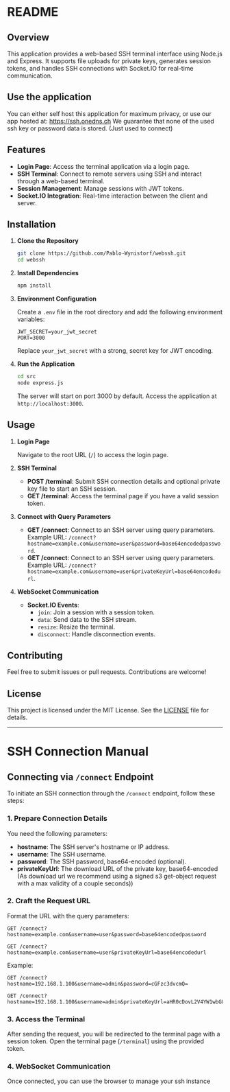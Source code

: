 # README

## Overview

This application provides a web-based SSH terminal interface using Node.js and Express. It supports file uploads for private keys, generates session tokens, and handles SSH connections with Socket.IO for real-time communication.

## Use the application

You can either self host this application for maximum privacy, or use our app hosted at: https://ssh.onedns.ch
We guarantee that none of the used ssh key or password data is stored. (Just used to connect)

## Features

- **Login Page**: Access the terminal application via a login page.
- **SSH Terminal**: Connect to remote servers using SSH and interact through a web-based terminal.
- **Session Management**: Manage sessions with JWT tokens.
- **Socket.IO Integration**: Real-time interaction between the client and server.

## Installation

1. **Clone the Repository**

   ```bash
   git clone https://github.com/Pablo-Wynistorf/webssh.git
   cd webssh
   ```

2. **Install Dependencies**

   ```bash
   npm install
   ```

3. **Environment Configuration**

   Create a `.env` file in the root directory and add the following environment variables:

   ```env
   JWT_SECRET=your_jwt_secret
   PORT=3000
   ```

   Replace `your_jwt_secret` with a strong, secret key for JWT encoding.

4. **Run the Application**

   ```bash
   cd src
   node express.js
   ```

   The server will start on port 3000 by default. Access the application at `http://localhost:3000`.

## Usage

1. **Login Page**

   Navigate to the root URL (`/`) to access the login page.

2. **SSH Terminal**

   - **POST /terminal**: Submit SSH connection details and optional private key file to start an SSH session.
   - **GET /terminal**: Access the terminal page if you have a valid session token.

3. **Connect with Query Parameters**

   - **GET /connect**: Connect to an SSH server using query parameters. Example URL: `/connect?hostname=example.com&username=user&password=base64encodedpassword`.
   - **GET /connect**: Connect to an SSH server using query parameters. Example URL: `/connect?hostname=example.com&username=user&privateKeyUrl=base64encodedurl`.

4. **WebSocket Communication**

   - **Socket.IO Events**:
     - `join`: Join a session with a session token.
     - `data`: Send data to the SSH stream.
     - `resize`: Resize the terminal.
     - `disconnect`: Handle disconnection events.

## Contributing

Feel free to submit issues or pull requests. Contributions are welcome!

## License

This project is licensed under the MIT License. See the [LICENSE](LICENSE) file for details.

---

# SSH Connection Manual

## Connecting via `/connect` Endpoint

To initiate an SSH connection through the `/connect` endpoint, follow these steps:

### 1. Prepare Connection Details

You need the following parameters:

- **hostname**: The SSH server's hostname or IP address.
- **username**: The SSH username.
- **password**: The SSH password, base64-encoded (optional).
- **privateKeyUrl**: The download URL of the private key, base64-encoded (As download url we recommend using a signed s3 get-object request with a max validity of a couple seconds))

### 2. Craft the Request URL

Format the URL with the query parameters:

```
GET /connect?hostname=example.com&username=user&password=base64encodedpassword
```
```
GET /connect?hostname=example.com&username=user&privateKeyUrl=base64encodedurl
```

Example:

```
GET /connect?hostname=192.168.1.100&username=admin&password=cGFzc3dvcmQ=
```
```
GET /connect?hostname=192.168.1.100&username=admin&privateKeyUrl=aHR0cDovL2V4YW1wbGUuY29tL3ByaXZhdGVrZXk=
```

### 3. Access the Terminal

After sending the request, you will be redirected to the terminal page with a session token. Open the terminal page (`/terminal`) using the provided token.

### 4. WebSocket Communication

Once connected, you can use the browser to manage your ssh instance 
